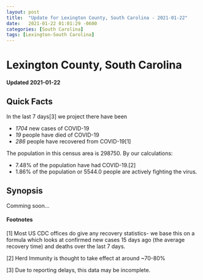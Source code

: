 ```yaml
---
layout: post
title:  "Update for Lexington County, South Carolina - 2021-01-22"
date:   2021-01-22 01:01:29 -0600
categories: [South Carolina]
tags: [Lexington-South Carolina]
---
```


# Lexington County, South Carolina
#### Updated 2021-01-22

## Quick Facts

In the last 7 days[3] we project there have been
- *1704* new cases of COVID-19
- *19* people have died of COVID-19
- *286* people have recovered from COVID-19[1]

The population in this census area is 298750. By our calculations:
- 7.48% of the population have had COVID-19.[2]
- 1.86% of the population or 5544.0 people are actively fighting the virus.

## Synopsis

Comming soon...


#### Footnotes

[1] Most US CDC offices do give any recovery statistics- we base this on a formula which looks at confirmed new cases
15 days ago (the average recovery time) and deaths over the last 7 days.

[2] Herd Immunity is thought to take effect at around ~70-80%

[3] Due to reporting delays, this data may be incomplete.
 
    